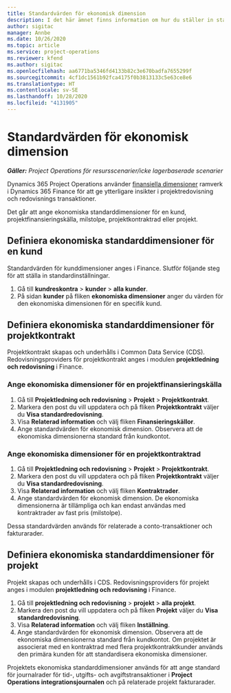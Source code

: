 ```yaml
---
title: Standardvärden för ekonomisk dimension
description: I det här ämnet finns information om hur du ställer in standardvärden för ekonomiska dimensioner.
author: sigitac
manager: Annbe
ms.date: 10/26/2020
ms.topic: article
ms.service: project-operations
ms.reviewer: kfend
ms.author: sigitac
ms.openlocfilehash: aa6771ba5346fd4133b82c3e670badfa7655299f
ms.sourcegitcommit: 4cf1dc1561b92fca4175f0b3813133c5e63ce8e6
ms.translationtype: HT
ms.contentlocale: sv-SE
ms.lasthandoff: 10/28/2020
ms.locfileid: "4131905"
---
```

# <a name="financial-dimension-defaults"></a>Standardvärden för ekonomisk dimension

_**Gäller:** Project Operations för resursscenarier/icke lagerbaserade scenarier_

Dynamics 365 Project Operations använder [finansiella dimensioner](https://docs.microsoft.com/dynamics365/finance/general-ledger/financial-dimensions) ramverk i Dynamics 365 Finance för att ge ytterligare insikter i projektredovisning och redovisnings transaktioner.

Det går att ange ekonomiska standarddimensioner för en kund, projektfinansieringskälla, milstolpe, projektkontraktrad eller projekt.

## <a name="define-default-financial-dimensions-for-a-customer"></a>Definiera ekonomiska standarddimensioner för en kund

Standardvärden för kunddimensioner anges i Finance. Slutför följande steg för att ställa in standardinställningar.

1. Gå till **kundreskontra** > **kunder** > **alla kunder**.
2. På sidan **kunder** på fliken **ekonomiska dimensioner** anger du värden för den ekonomiska dimensionen för en specifik kund.

## <a name="define-default-financial-dimensions-for-project-contracts"></a>Definiera ekonomiska standarddimensioner för projektkontrakt

Projektkontrakt skapas och underhålls i Common Data Service (CDS). Redovisningsproviders för projektkontrakt anges i modulen **projektledning och redovisning** i Finance.

### <a name="set-financial-dimensions-for-a-project-funding-source"></a>Ange ekonomiska dimensioner för en projektfinansieringskälla

1. Gå till **Projektledning och redovisning** > **Projekt** > **Projektkontrakt**.
2. Markera den post du vill uppdatera och på fliken **Projektkontrakt** väljer du **Visa standardredovisning**.
3. Visa **Relaterad information** och välj fliken **Finansieringskällor**.
4. Ange standardvärden för ekonomisk dimension. Observera att de ekonomiska dimensionerna standard från kundkontot.

### <a name="set-financial-dimensions-for-a-project-contract-line"></a>Ange ekonomiska dimensioner för en projektkontraktrad

1. Gå till **Projektledning och redovisning** > **Projekt** > **Projektkontrakt**.
2. Markera den post du vill uppdatera och på fliken **Projektkontrakt** väljer du **Visa standardredovisning**.
3. Visa **Relaterad information** och välj fliken **Kontraktrader**.
4. Ange standardvärden för ekonomisk dimension. De ekonomiska dimensionerna är tillämpliga och kan endast användas med kontraktrader av fast pris (milstolpe).

Dessa standardvärden används för relaterade a conto-transaktioner och fakturarader.

## <a name="define-default-financial-dimensions-for-projects"></a>Definiera ekonomiska standarddimensioner för projekt

Projekt skapas och underhålls i CDS. Redovisningsproviders för projekt anges i modulen **projektledning och redovisning** i Finance.

1. Gå till **projektledning och redovisning** > **projekt** > **alla projekt**.
2. Markera den post du vill uppdatera och på fliken **Projekt** väljer du **Visa standardredovisning**.
3. Visa **Relaterad information** och välj fliken **Inställning**.
4. Ange standardvärden för ekonomisk dimension. Observera att de ekonomiska dimensionerna standard från kundkontot. Om projektet är associerat med en kontraktrad med flera projektkontraktkunder används den primära kunden för att standardisera ekonomiska dimensioner.

Projektets ekonomiska standarddimensioner används för att ange standard för journalrader för tid-, utgifts- och avgiftstransaktioner i **Project Operations integrationsjournalen** och på relaterade projekt fakturarader.

